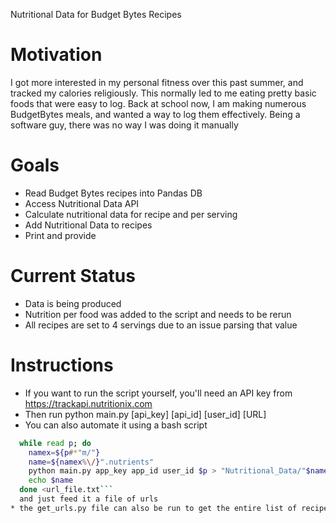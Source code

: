 Nutritional Data for Budget Bytes Recipes

# Motivation
I got more interested in my personal fitness over this past summer, and tracked
my calories religiously. This normally led to me eating pretty basic foods that were easy to log.
Back at school now, I am making numerous BudgetBytes meals, and wanted a way to log them effectively.
Being a software guy, there was no way I was doing it manually

# Goals
* Read Budget Bytes recipes into Pandas DB
* Access Nutritional Data API
* Calculate nutritional data for recipe and per serving
* Add Nutritional Data to recipes
* Print and provide

# Current Status
* Data is being produced
* Nutrition per food was added to the script and needs to be rerun
* All recipes are set to 4 servings due to an issue parsing that value

# Instructions
* If you want to run the script yourself, you'll need an API key from https://trackapi.nutritionix.com
* Then run python main.py [api_key] [api_id] [user_id] [URL]
* You can also automate it using a bash script
```bash
  while read p; do
    namex=${p#*"m/"}
    name=${namex%\/}".nutrients"
    python main.py app_key app_id user_id $p > "Nutritional_Data/"$name
    echo $name
  done <url_file.txt```
  and just feed it a file of urls
* the get_urls.py file can also be run to get the entire list of recipe urls from the first 20 pages of the BudgetBytes website recipes page
